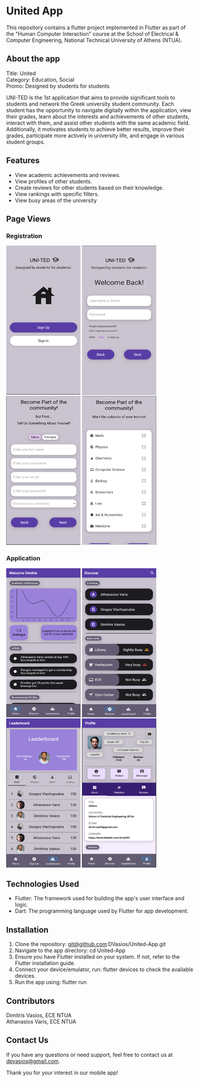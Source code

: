 # United App

This repository contains a flutter project implemented in Flutter as part of the "Human Computer Interaction" course at the School of Electrical & Computer Engineering, National Technical University of Athens (NTUA).

## About the app

Title: United\
Category: Education, Social\
Promo: Designed by students for students

UNI-TED is the 1st application that aims to provide significant tools to students and network the Greek university student community. Each student has the opportunity to navigate digitally within the application, view their grades, learn about the interests and achievements of other students, interact with them, and assist other students with the same academic field. Additionally, it motivates students to achieve better results, improve their grades, participate more actively in university life, and engage in various student groups.

## Features

- View academic achievements and reviews.
- View profiles of other students.
- Create reviews for other students based on their knowledge.
- View rankings with specific filters.
- View busy areas of the university

## Page Views

### Registration
<p>
    <img src="assets/images/page-views/registration/initial.png" width="200" height="400"/>
    <img src="assets/images/page-views/registration/signin.png" width="200" height="400"/>
    <img src="assets/images/page-views/registration/signup.png" width="200" height="400"/>
    <img src="assets/images/page-views/registration/details.png" width="200" height="400"/>
</p>

### Application
<div>
    <img src="assets/images/page-views/app/home.png" width="200" height="400"/>
    <img src="assets/images/page-views/app/discover.png" width="200" height="400"/>
    <img src="assets/images/page-views/app/leaderboard.png" width="200" height="400"/>
    <img src="assets/images/page-views/app/profile.png" width="200" height="400"/>
</div>

## Technologies Used

- Flutter: The framework used for building the app's user interface and logic.
- Dart: The programming language used by Flutter for app development.

## Installation

1. Clone the repository: git@github.com:DVasios/United-App.git 
2. Navigate to the app directory: cd United-App
3. Ensure you have Flutter installed on your system. If not, refer to the Flutter installation guide.
4. Connect your device/emulator, run: flutter devices to check the available devices.
5. Run the app using: flutter run

## Contributors

Dimitris Vasios, ECE NTUA\
Athanasios Varis, ECE NTUA

## Contact Us
If you have any questions or need support, feel free to contact us at dpvasios@gmail.com.

Thank you for your interest in our mobile app!
